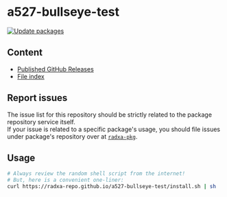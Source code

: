 # a527-bullseye-test

[![Update packages](https://github.com/radxa-repo/a527-bullseye-test/actions/workflows/update.yaml/badge.svg)](https://github.com/radxa-repo/a527-bullseye-test/actions/workflows/update.yaml)

## Content

* [Published GitHub Releases](https://radxa-repo.github.io/a527-bullseye-test/pkgs.json)
* [File index](https://radxa-repo.github.io/a527-bullseye-test/files.list)

## Report issues

The issue list for this repository should be strictly related to the package repository service itself.  
If your issue is related to a specific package's usage, you should file issues under package's repository over at [`radxa-pkg`](https://github.com/radxa-pkg).

## Usage

```bash
# Always review the random shell script from the internet!
# But, here is a convenient one-liner:
curl https://radxa-repo.github.io/a527-bullseye-test/install.sh | sh
```
